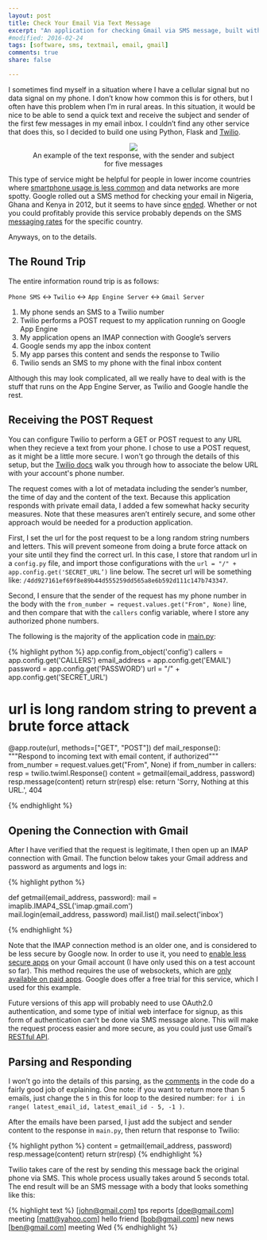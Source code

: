 ```yaml
---
layout: post
title: Check Your Email Via Text Message
excerpt: "An application for checking Gmail via SMS message, built with Python and Twilio"
#modified: 2016-02-24
tags: [software, sms, textmail, email, gmail]
comments: true
share: false

---
```



I sometimes find myself in a situation where I have a cellular signal but no data signal on my phone.  I don’t know how common this is for others, but I often have this problem when I’m in rural areas.  In this situation, it would be nice to be able to send a quick text and receive the subject and sender of the first few messages in my email inbox.  I couldn’t find any other service that does this, so I decided to build one using Python, Flask and [Twilio](https://www.twilio.com/).  


<figure style="text-align:center">
	<a href="{{ site.baseurl }}/images/twilio.png"><img src="{{ site.baseurl }}/images/twilio.png"></a>
	<figcaption>An example of the text response, with the sender and subject for five messages</figcaption>
</figure>

This type of service might be helpful for people in lower income countries where [smartphone usage is less common](http://www.pewglobal.org/2015/04/15/cell-phones-in-africa-communication-lifeline/) and data networks are more spotty.  Google rolled out a SMS method for checking your email in Nigeria, Ghana and Kenya in 2012, but it seems to have since [ended](http://google-africa.blogspot.com/2012/07/send-and-receive-gmail-on-your-phone-as.html).  Whether or not you could profitably provide this service probably depends on the SMS [messaging rates](https://www.nexmo.com/pricing/) for the specific country. 

Anyways, on to the details.  

## The Round Trip

The entire information round trip is as follows:

`Phone SMS` <-> `Twilio` <-> `App Engine Server` <-> `Gmail Server`

1. My phone sends an SMS to a Twilio number
2. Twilio performs a POST request to my application running on Google App Engine
3. My application opens an IMAP connection with Google’s servers
4. Google sends my app the inbox content
5. My app parses this content and sends the response to Twilio
6. Twilio sends an SMS to my phone with the final inbox content 

Although this may look complicated, all we really have to deal with is the stuff that runs on the App Engine Server, as Twilio and Google handle the rest. 


## Receiving the POST Request

You can configure Twilio to perform a GET or POST request to any URL when they recieve a text from your phone.  I chose to use a POST request, as it might be a little more secure.  I won't go through the details of this setup, but the [Twilio docs](https://www.twilio.com/docs/quickstart/python/sms/hello-monkey) walk you through how to associate the below URL with your account's phone number.  

The request comes with a lot of metadata including the sender’s number, the time of day and the content of the text.  Because this application responds with private email data, I added a few somewhat hacky security measures.  Note that these measures aren’t entirely secure, and some other approach would be needed for a production application.  

First, I set the url for the post request to be a long random string numbers and letters.  This will prevent someone from doing a brute force attack on your site until they find the correct url.  In this case, I store that random url in a `config.py` file, and import those configurations with the `url = "/" + app.config.get('SECRET_URL’)` line below.  The secret url will be something like: `/4dd927161ef69f8e89b44d555259dd565a8e6b592d111c147b743347`.  

Second, I ensure that the sender of the request has my phone number in the body with the `from_number = request.values.get("From", None)` line, and then compare that with the `callers` config variable, where I store any authorized phone numbers.         


The following is the majority of the application code in [main.py](https://github.com/psthomas/textmail/blob/master/main.py): 

{% highlight python %}
app.config.from_object('config')
callers = app.config.get('CALLERS')
email_address = app.config.get('EMAIL')
password = app.config.get('PASSWORD')
url = "/" + app.config.get('SECRET_URL')

# url is long random string to prevent a brute force attack
@app.route(url, methods=["GET", "POST"]) 
def mail_response():
    """Respond to incoming text with email content, if authorized"""
    from_number = request.values.get("From", None)
    if from_number in callers:
        resp = twilio.twiml.Response()
        content = getmail(email_address, password)
        resp.message(content)
        return str(resp)
    else:
        return 'Sorry, Nothing at this URL.', 404

{% endhighlight %}


## Opening the Connection with Gmail

After I have verified that the request is legitimate, I then open up an IMAP connection with Gmail.  The function below takes your Gmail address and password as arguments and logs in:

{% highlight python %}

def getmail(email_address, password):
    mail = imaplib.IMAP4_SSL('imap.gmail.com')  
    mail.login(email_address, password)
    mail.list()
    mail.select('inbox')

{% endhighlight %}

Note that the IMAP connection method is an older one, and is considered to be less secure by Google now.  In order to use it, you need to [enable less secure apps](https://support.google.com/accounts/answer/6010255?hl=en) on your Gmail account (I have only used this on a test account so far).  This method requires the use of websockets, which are [only available on paid apps](https://cloud.google.com/appengine/docs/python/sockets/).  Google does offer a free trial for this service, which I used for this example.  

Future versions of this app will probably need to use OAuth2.0 authentication, and some type of initial web interface for signup, as this form of authentication can’t be done via SMS message alone.  This will make the request process easier and more secure, as you could just use Gmail’s [RESTful API](https://developers.google.com/gmail/api/).  


## Parsing and Responding

I won’t go into the details of this parsing, as the [comments](https://github.com/psthomas/textmail/blob/master/getmail.py) in the code do a fairly good job of explaining.  One note: if you want to return more than 5 emails, just change the `5` in this for loop to the desired number: `for i in range( latest_email_id, latest_email_id - 5, -1 )`.

After the emails have been parsed, I just add the subject and sender content to the response in `main.py`, then return that response to Twilio:   

{% highlight python %}
content = getmail(email_address, password)
resp.message(content)
return str(resp) 
{% endhighlight %}

Twilio takes care of the rest by sending this message back the original phone via SMS.  This whole process usually takes around 5 seconds total.  The end result will be an SMS message with a body that looks something like this:

{% highlight text %}
[john@gmail.com] tps reports 
[doe@gmail.com] meeting 
[matt@yahoo.com] hello friend
[bob@gmail.com] new news
[ben@gmail.com] meeting Wed
{% endhighlight %}